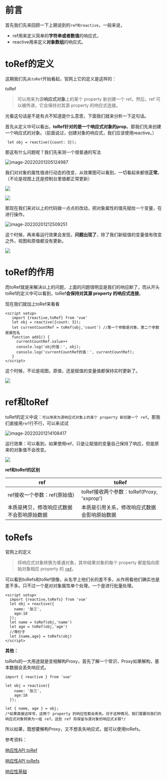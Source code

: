 

# 前言

首先我们先来回顾一下上期说到的`ref和reactive`，一般来说，

- ref用来定义简单的**字符串或者数值**的响应式，
- reactive用来定义**对象数组**的响应式。

# toRef的定义

这期我们先从`toRef`开始看起，官网上它的定义是这样的：

toRef

> 可以用来为源**响应式对象**上的某个 property 新创建一个 ref。然后，ref 可以被传递，它会保持对其源 property 的响应式连接。

光看这句话是不是有点不知道是什么意思，下面我们就来分析一下这句话。

首先从定义中可以看出，**toRef针对的是一个响应式对象的prop**。那我们先来创建一个响应式的对象。（前面说过，创建对象的响应式，我们应该使用reactive。）

```
 let obj = reactive({count: 3});
```

那这有什么问题呢？我们先来测一个很普通的写法

![image-20220201205124987](https://gitee.com/Olivivian/PicGoImages/raw/master/img//Typora/typora-user-images/2022/02/01/image-20220201205124987.png)

我们对对象的属性值进行动态的改变，从效果图可以看到，一切看起来都很**正常**。（不论是视图上还是控制台里值都正常更新）

![](D:\00-2020-2019\Gif\220122新年活动\demo4.gif)

![](https://gitee.com/Olivivian/PicGoImages/raw/master/img//Gif/220122%E6%96%B0%E5%B9%B4%E6%B4%BB%E5%8A%A8/2022/02/01/demo4.gif)

那现在我们来对以上的代码做一点点的改动，把对象属性的值先赋给一个变量，在进行操作。

![image-20220201212509251](https://gitee.com/Olivivian/PicGoImages/raw/master/img//Typora/typora-user-images/2022/02/01/image-20220201212509251.png)

这个时候，再来看运行效果会发现，**问题出现了**，除了我们新赋值的变量值有改变之外，视图和原值都没有更新。

![](https://gitee.com/Olivivian/PicGoImages/raw/master/img//Gif/220122%E6%96%B0%E5%B9%B4%E6%B4%BB%E5%8A%A8/2022/02/01/demo5.gif)

# toRef的作用

而toRef就是来解决以上的问题，上面的问题很明显是我们的响应断了，而从开头toRef的定义中可以看到，toRef**会保持对其源 property 的响应式连接**。

现在我们就加上toRef来看看

```
<script setup>
   import {reactive,toRef} from 'vue'
   let obj = reactive({count: 3});
   let currentCountRef = toRef(obj,'count') //第一个参数是对象，第二个参数是属性名
   function add1() {
     currentCountRef.value++
     console.log('obj的值：', obj);
     console.log('currentCountRef的值：', currentCountRef);
   }
</script>
```

这个时候，不论是视图，原值，还是赋值的变量值都保持实时更新了。

![](https://gitee.com/Olivivian/PicGoImages/raw/master/img//Gif/220122%E6%96%B0%E5%B9%B4%E6%B4%BB%E5%8A%A8/2022/02/01/demo6.gif)

# ref和toRef

toRef的定义中说：`可以用来为源响应式对象上的某个 property 新创建一个 ref`。那我们直接用`ref`行不行，可以来试试

![image-20220201214108417](https://gitee.com/Olivivian/PicGoImages/raw/master/img//Typora/typora-user-images/2022/02/01/image-20220201214108417.png)

运行效果：可以看到，如果使用ref，只是让赋值的变量自己保持了响应，但是原来的对象值不会改变。

![](https://gitee.com/Olivivian/PicGoImages/raw/master/img//Gif/220122%E6%96%B0%E5%B9%B4%E6%B4%BB%E5%8A%A8/2022/02/01/demo7.gif)

**ref和toRef的区别**

| ref                                        | toRef                                        |
| ------------------------------------------ | -------------------------------------------- |
| ref接收一个参数：ref(原始值)               | toRef接收两个参数：toRef(Proxy, 'xxprop')    |
| 本质是拷贝，修改响应式数据不会影响原始数据 | 本质是引用关系，修改响应式数据会影响原始数据 |

# toRefs

官网上的定义

> 将响应式对象转换为普通对象，其中结果对象的每个 property 都是指向原始对象相应 property 的 [`ref`](https://v3.cn.vuejs.org/api/refs-api.html#ref)。

可以看到toRefs和toRef很像，从名字上他们长的差不多，从作用看他们确实也是差不多。只不过一个是对对象属性单个处理，一个是进行批量处理。

```
<script setup>
  import {reactive,toRefs} from 'vue'
  let obj = reactive({
    name: '张三',
    age:18
  });
  let name = toRef(obj,'name')
  let age = toRef(obj,'age')
  //等价于
  let {name,age} = toRefs(obj)
</script>
```

**其他：**

toRefs的一大用途就是变相解构Proxy，首先了解一个常识，Proxy如果解构，基本数据会丢失响应式。

```
import { reactive } from 'vue'

let obj = reactive({
    name: '张三',
    age:18
  });

let { name, age } = obj;
/*如果直接这样写，这两个 property 的响应性都会丢失。对于这种情况，我们需要将我们的响应式对象转换为一组 ref。这些 ref 将保留与源对象的响应式关联*/
```

所以如果，既想要解构Proxy，又不想丢失响应式，就可以使用toRefs。





参考资料：

[响应性API toRef](https://v3.cn.vuejs.org/api/refs-api.html#toref)

[响应性API toRefs](https://v3.cn.vuejs.org/api/refs-api.html#torefs)

[响应性基础](https://v3.cn.vuejs.org/guide/reactivity-fundamentals.html)

